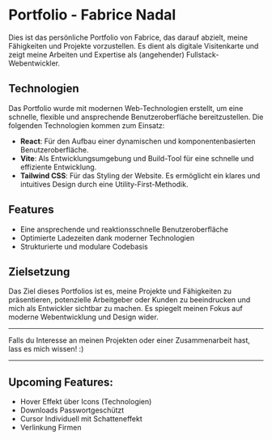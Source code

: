 # Portfolio - Fabrice Nadal

Dies ist das persönliche Portfolio von Fabrice, das darauf abzielt, meine Fähigkeiten und Projekte vorzustellen. Es dient als digitale Visitenkarte und zeigt meine Arbeiten und Expertise als (angehender) Fullstack-Webentwickler.

## Technologien
Das Portfolio wurde mit modernen Web-Technologien erstellt, um eine schnelle, flexible und ansprechende Benutzeroberfläche bereitzustellen. Die folgenden Technologien kommen zum Einsatz:

- **React**: Für den Aufbau einer dynamischen und komponentenbasierten Benutzeroberfläche.
- **Vite**: Als Entwicklungsumgebung und Build-Tool für eine schnelle und effiziente Entwicklung.
- **Tailwind CSS**: Für das Styling der Website. Es ermöglicht ein klares und intuitives Design durch eine Utility-First-Methodik.

## Features
- Eine ansprechende und reaktionsschnelle Benutzeroberfläche
- Optimierte Ladezeiten dank moderner Technologien
- Strukturierte und modulare Codebasis

## Zielsetzung
Das Ziel dieses Portfolios ist es, meine Projekte und Fähigkeiten zu präsentieren, potenzielle Arbeitgeber oder Kunden zu beeindrucken und mich als Entwickler sichtbar zu machen. Es spiegelt meinen Fokus auf moderne Webentwicklung und Design wider.

---

Falls du Interesse an meinen Projekten oder einer Zusammenarbeit hast, lass es mich wissen! :)

---

## Upcoming Features:
- Hover Effekt über Icons (Technologien)
- Downloads Passwortgeschützt
- Cursor Individuell mit Schatteneffekt
- Verlinkung Firmen